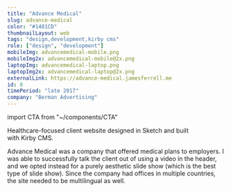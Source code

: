 ```yaml
---
title: "Advance Medical"
slug: advance-medical
color: "#1481CD"
thumbnailLayout: web
tags: "design,development,kirby cms"
role: ["design", "development"]
mobileImg: advancemedical-mobile.png
mobileImg2x: advancemedical-mobile@2x.png
laptopImg: advancemedical-laptop.png
laptopImg2x: advancemedical-laptop@2x.png
externalLink: https://advance-medical.jamesferrell.me
id: 8
timePeriod: "late 2017"
company: "Berman Advertising"
---
```


import CTA from "~/components/CTA"

Healthcare-focused client website designed in Sketch and built with Kirby CMS.

Advance Medical was a company that offered medical plans to employers. I was able to successfully talk the client out of using a video in the header, and we opted instead for a purely aesthetic slide show (which is the best type of slide show). Since the company had offices in multiple countries, the site needed to be multilingual as well.

<CTA heading="Need a custom website?" />
